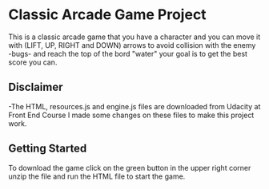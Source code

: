 # Classic Arcade Game Project

This is a classic arcade game that you have a character and you can move it with (LIFT, UP, RIGHT and DOWN) arrows to avoid collision with the enemy -bugs- and reach the top of the bord "water" your goal is to get the best score you can.

## Disclaimer

-The HTML, resources.js and engine.js files are downloaded from Udacity at Front End Course I made some changes on these files to make this project work.

## Getting Started

To download the game click on the green button in the upper right corner unzip the file and run the HTML file to start the game. 
